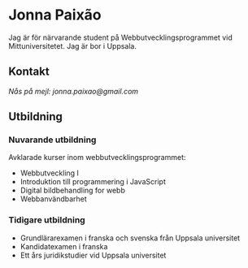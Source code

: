 # Jonna Paixão
Jag är för närvarande student på Webbutvecklingsprogrammet vid Mittuniversitetet. Jag är bor i Uppsala. 

## Kontakt
_Nås på mejl: jonna.paixao@gmail.com_

## Utbildning
### Nuvarande utbildning
Avklarade kurser inom webbutvecklingsprogrammet:
* Webbutveckling I
* Introduktion till programmering i JavaScript
* Digital bildbehandling for webb
* Webbanvändbarhet

### Tidigare utbildning
* Grundlärarexamen i franska och svenska från Uppsala universitet
* Kandidatexamen i franska
* Ett års juridikstudier vid Uppsala universitet


<!---
Jon-Noj85/Jon-Noj85 is a ✨ special ✨ repository because its `README.md` (this file) appears on your GitHub profile.
You can click the Preview link to take a look at your changes.
--->
